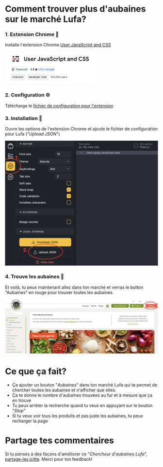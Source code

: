 # Comment trouver plus d'aubaines sur le marché Lufa?

### 1. Extension Chrome 🧰
Installe l'extension Chrome [User JavaScript and CSS](https://chromewebstore.google.com/detail/user-javascript-and-css/nbhcbdghjpllgmfilhnhkllmkecfmpld)  

<img src="https://raw.githubusercontent.com/michaelbontyes/lufa/main/chromeExtension.png" width="300">
   
### 2. Configuration ⚙️
Télécharge le [fichier de configuration pour l'extension](https://raw.githubusercontent.com/michaelbontyes/lufa/main/lufaConfig-UserJavascriptAndCSS-ChromeExtension.json)  
   
### 3. Installation 🍅
Ouvre les options de l'extension Chrome et ajoute le fichier de configuration pour Lufa ("_Upload JSON_")  

<img src="https://raw.githubusercontent.com/michaelbontyes/lufa/main/addConfig.png" width="600">

### 4. Trouve les aubaines 🙂
Et voilà, tu peux maintenant allez dans ton marché et verras le button "Aubaines" en rouge pour trouver toutes les aubaines.

<img src="https://raw.githubusercontent.com/michaelbontyes/lufa/main/buttonAubaines.png" width="1000">


# Ce que ça fait?

- Ça ajouter un bouton "_Aubaines_" dans ton marché Lufa qui te permet de chercher toutes les aubaines et n'afficher que elles.
- Ça te donne le nombre d'aubaines trouvées au fur et à mesure que ça en trouve
- Tu peux arrêter la recherche quand tu veux en appuyant sur le bouton "_Stop_"
- Si tu veux voir tous les produits et pas juste les aubaines, tu peux recharger la page

# Partage tes commentaires
Si tu penses à des façons d'améliorer ce "_Chercheur d'aubaines Lufa_", [partage-les icitte](https://forms.gle/FwDYaLtCCGEpqivPA). Merci pour ton feedback!
